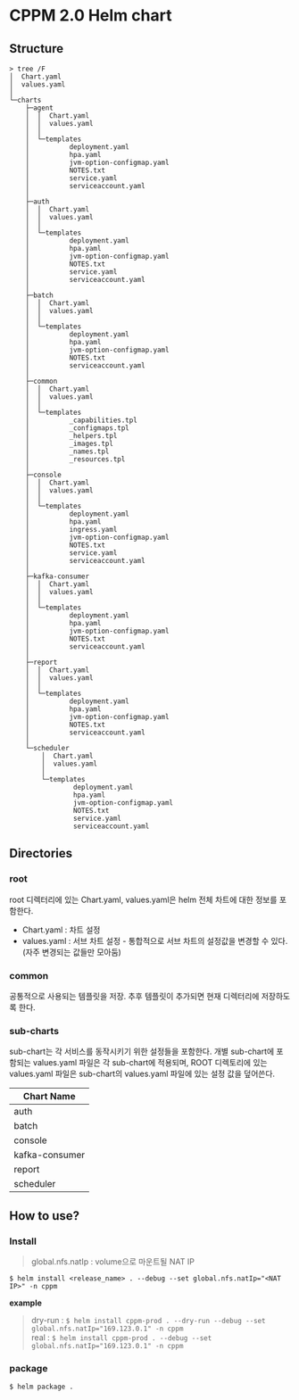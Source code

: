 # CPPM 2.0 Helm chart
## Structure
```
> tree /F
│  Chart.yaml
│  values.yaml
│
└─charts
    ├─agent
    │  │  Chart.yaml
    │  │  values.yaml
    │  │
    │  └─templates
    │          deployment.yaml
    │          hpa.yaml
    │          jvm-option-configmap.yaml
    │          NOTES.txt
    │          service.yaml
    │          serviceaccount.yaml
    │
    ├─auth
    │  │  Chart.yaml
    │  │  values.yaml
    │  │
    │  └─templates
    │          deployment.yaml
    │          hpa.yaml
    │          jvm-option-configmap.yaml
    │          NOTES.txt
    │          service.yaml
    │          serviceaccount.yaml
    │
    ├─batch
    │  │  Chart.yaml
    │  │  values.yaml
    │  │
    │  └─templates
    │          deployment.yaml
    │          hpa.yaml
    │          jvm-option-configmap.yaml
    │          NOTES.txt
    │          serviceaccount.yaml
    │
    ├─common
    │  │  Chart.yaml
    │  │  values.yaml
    │  │
    │  └─templates
    │          _capabilities.tpl
    │          _configmaps.tpl
    │          _helpers.tpl
    │          _images.tpl
    │          _names.tpl
    │          _resources.tpl
    │
    ├─console
    │  │  Chart.yaml
    │  │  values.yaml
    │  │
    │  └─templates
    │          deployment.yaml
    │          hpa.yaml
    │          ingress.yaml
    │          jvm-option-configmap.yaml
    │          NOTES.txt
    │          service.yaml
    │          serviceaccount.yaml
    │
    ├─kafka-consumer
    │  │  Chart.yaml
    │  │  values.yaml
    │  │
    │  └─templates
    │          deployment.yaml
    │          hpa.yaml
    │          jvm-option-configmap.yaml
    │          NOTES.txt
    │          serviceaccount.yaml
    │
    ├─report
    │  │  Chart.yaml
    │  │  values.yaml
    │  │
    │  └─templates
    │          deployment.yaml
    │          hpa.yaml
    │          jvm-option-configmap.yaml
    │          NOTES.txt
    │          serviceaccount.yaml
    │
    └─scheduler
        │  Chart.yaml
        │  values.yaml
        │
        └─templates
                deployment.yaml
                hpa.yaml
                jvm-option-configmap.yaml
                NOTES.txt
                service.yaml
                serviceaccount.yaml
```
## Directories
### root
root 디렉터리에 있는 Chart.yaml, values.yaml은 helm 전체 차트에 대한 정보를 포함한다.
* Chart.yaml : 차트 설정
* values.yaml : 서브 차트 설정 - 통합적으로 서브 차트의 설정값을 변경할 수 있다. (자주 변경되는 값들만 모아둠)
### common
공통적으로 사용되는 템플릿을 저장. 추후 템플릿이 추가되면 현재 디렉터리에 저장하도록 한다.
### sub-charts
sub-chart는 각 서비스를 동작시키기 위한 설정들을 포함한다. 개별 sub-chart에 포함되는 values.yaml 파일은 각 sub-chart에 적용되며, ROOT 디렉토리에 있는 values.yaml 파일은 sub-chart의 values.yaml 파일에 있는 설정 값을 덮어쓴다.

| Chart Name     |
|----------------|
| auth           |
| batch          |
| console        |
| kafka-consumer |
| report         |
| scheduler      |

## How to use?
### Install
> global.nfs.natIp : volume으로 마운트될 NAT IP

`$ helm install <release_name> . --debug --set global.nfs.natIp="<NAT IP>" -n cppm`


**example**
> dry-run : `$ helm install cppm-prod . --dry-run --debug --set global.nfs.natIp="169.123.0.1" -n cppm`  
> real    : `$ helm install cppm-prod . --debug --set global.nfs.natIp="169.123.0.1" -n cppm`

### package
`$ helm package .`